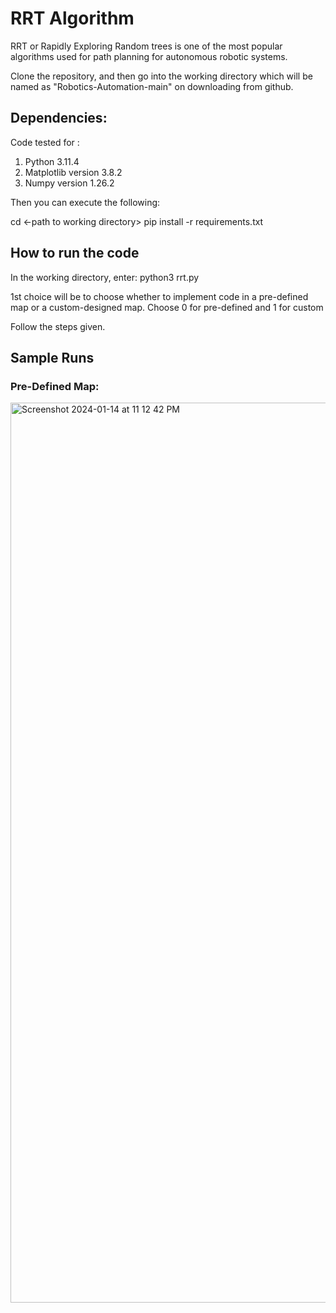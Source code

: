 # RRT Algorithm

RRT or Rapidly Exploring Random trees is one of the most popular algorithms used for path planning for autonomous robotic systems.

Clone the repository, and then go into the working directory which will be named as "Robotics-Automation-main" on downloading from github.

## Dependencies:
Code tested for :
1. Python 3.11.4
2. Matplotlib version 3.8.2
3. Numpy version 1.26.2

Then you can execute the following:

cd <-path to working directory>
pip install -r requirements.txt

## How to run the code

In the working directory, enter:
python3 rrt.py

1st choice will be to choose whether to implement code in a pre-defined map or a custom-designed map. Choose 0 for pre-defined and 1 for custom

Follow the steps given.

## Sample Runs
### Pre-Defined Map:

<img width="1440" alt="Screenshot 2024-01-14 at 11 12 42 PM" src="https://github.com/AdityaPaul03/Robotics-Automation/assets/99112845/003838b8-146e-4727-9365-ebc66ca9ee3b">
